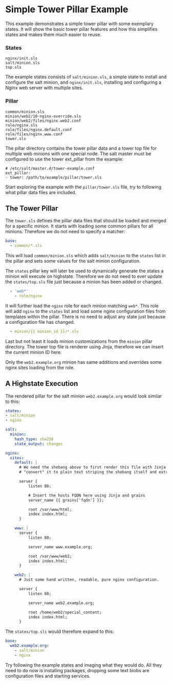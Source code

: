 # Simple Tower Pillar Example

This example demonstrates a simple tower pillar with some exemplary states. It will show the basic tower pillar features and how this simplifies states and makes them much easier to reuse.

### States

```
nginx/init.sls
salt/minion.sls
top.sls
```

The example states consists of `salt/minion.sls`, a simple state to install and configure the salt minion, and `nginx/init.sls`, installing and configuring a Nginx web server with multiple sites.


### Pillar

```
common/minion.sls
minion/web2/10-nginx-override.sls
minion/web2/files/nginx.web2.conf
role/nginx.sls
role/files/nginx.default.conf
role/files/nginx.www.conf
tower.sls
```

The pillar directory contains the tower pillar data and a tower top file for multiple web minions with one special node. The salt master must be configured to use the tower ext_pillar from the example:

```
# /etc/salt/master.d/tower-example.conf
ext_pillar:
- tower: /path/to/example/pillar/tower.sls
```

Start exploring the example with the `pillar/tower.sls` file, try to following what pillar data files are included.

## The Tower Pillar

The `tower.sls` defines the pillar data files that should be loaded and merged for a specific minion. It starts with loading some common pillars for all minions. Therefore we do not need to specify a matcher:

```yaml
base:
  - common/*.sls
```

This will load `common/minion.sls` which adds `salt/minion` to the `states` list in the pillar and sets some values for the salt minion configuration.

The `states` pillar key will later be used to dynamically generate the states a minion will execute on highstate. Therefore we do not need to ever update
the `states/top.sls` file just because a minion has been added or changed.

```yaml
  - 'web*'
    - role/nginx
```

It will further load the `nginx` role for each minion matching `web*`. This role will add `nginx` to the `states` list and load some nginx configuration files from templates within the pillar. There is no need to adjust any state just because a configuration file has changed.

```yaml
  - minion/{{ minion_id }}/*.sls
```

Last but not least it loads minion customizations from the `minion` pillar directory. The tower top file is renderer using Jinja, therefore we can insert the current minion ID here.

Only the `web2.example.org` minion has same additions and overrides some nginx sites loading from the role.

## A Highstate Execution

The rendered pillar for the salt minion `web2.example.org` would look similar to this:

```yaml
states:
- salt/minion
- nginx

salt:
  minion:
    hash_type: sha256
    state_output: changes

nginx:
  sites:
    default: |
      # We need the shebang above to first render this file with Jinja and secondly
      # "convert" it to plain text striping the shebang itself and extra whitespace.

      server {
          listen 80;

          # Insert the hosts FQDN here using Jinja and grains
          server_name {{ grains['fqdn'] }};

          root /var/www/html;
          index index.html;
      }

    www: |
      server {
          listen 80;

          server_name www.example.org;

          root /var/www/web2;
          index index.html;
      }

    web2: |
      # Just some hand written, readable, pure nginx configuration.

      server {
          listen 80;

          server_name web2.example.org;

          root /home/web2/special_content;
          index index.html;
      }
```

The `states/top.sls` would therefore expand to this:

```yaml
base:
  web2.example.org:
    - salt/minion
    - nginx
```

Try following the example states and imaging what they would do. All they need
to do now is installing packages, dropping some text blobs are configuration files and starting services.
